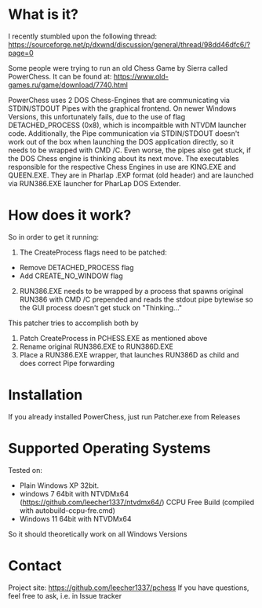 # What is it?

I recently stumbled upon the following thread:
https://sourceforge.net/p/dxwnd/discussion/general/thread/98dd46dfc6/?page=0

Some people were trying to run an old Chess Game by Sierra called
PowerChess. It can be found at:
https://www.old-games.ru/game/download/7740.html

PowerChess uses 2 DOS Chess-Engines that are communicating via STDIN/STDOUT
Pipes with the graphical frontend. On newer Windows Versions, this 
unfortunately fails, due to the use of flag DETACHED_PROCESS (0x8), which
is incompaitble with NTVDM launcher code.
Additionally, the Pipe communication via STDIN/STDOUT doesn't work out of
the box when launching the DOS application directly, so it needs to be
wrapped with CMD /C.
Even worse, the pipes also get stuck, if the DOS Chess engine is thinking 
about its next move. The executables responsible for the respective Chess 
Engines in use are KING.EXE and QUEEN.EXE. They are in Pharlap .EXP format 
(old header) and are launched via RUN386.EXE launcher for PharLap DOS 
Extender.

# How does it work?

So in order to get it running:
1) The CreateProcess flags need to be patched: 
  * Remove DETACHED_PROCESS flag
  * Add CREATE_NO_WINDOW flag
2) RUN386.EXE needs to be wrapped by a process that spawns original 
   RUN386 with CMD /C prepended and reads the stdout pipe bytewise so
   the GUI process doesn't get stuck on "Thinking..."

This patcher tries to accomplish both by 
1) Patch CreateProcess in PCHESS.EXE as mentioned above
2) Rename original RUN386.EXE to RUN386D.EXE
3) Place a RUN386.EXE wrapper, that launches RUN386D as child and does
   correct Pipe forwarding

# Installation

If you already installed PowerChess, just run Patcher.exe from Releases

# Supported Operating Systems

Tested on:

 * Plain Windows XP 32bit.
 * windows 7 64bit with NTVDMx64 (https://github.com/leecher1337/ntvdmx64/)
   CCPU Free Build  (compiled with autobuild-ccpu-fre.cmd)
 * Windows 11 64bit with NTVDMx64
 
So it should theoretically work on all Windows Versions

# Contact

Project site: https://github.com/leecher1337/pchess
If you have questions, feel free to ask, i.e. in Issue tracker
